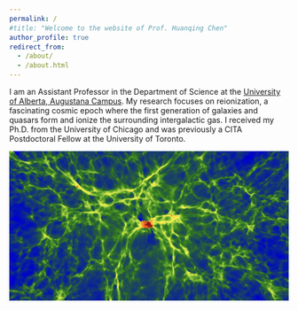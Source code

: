 ```yaml
---
permalink: /
#title: "Welcome to the website of Prof. Huanqing Chen"
author_profile: true
redirect_from: 
  - /about/
  - /about.html
---
```


I am an Assistant Professor in the Department of Science at the [University of Alberta, Augustana Campus](https://www.ualberta.ca/en/augustana/index.html). My research focuses on reionization, a fascinating cosmic epoch where the first generation of galaxies and quasars form and ionize the surrounding intergalactic gas. I received my Ph.D. from the University of Chicago and was previously a CITA Postdoctoral Fellow at the University of Toronto.

![A snapshot of my simulation](/images/background.png)
